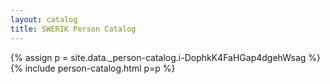 ```yaml
---
layout: catalog
title: SWERIK Person Catalog
---
```

{% assign p = site.data._person-catalog.i-DophkK4FaHGap4dgehWsag %}
{% include person-catalog.html p=p %}

